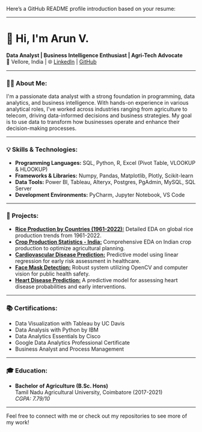 Here’s a GitHub README profile introduction based on your resume:

---

# 👋 Hi, I'm Arun V.  
**Data Analyst | Business Intelligence Enthusiast | Agri-Tech Advocate**  
📍 Vellore, India | 🌐 [LinkedIn](https://linkedin.com/in/varun7582) | [GitHub](https://github.com/arunv8055)

---

### 👨‍💻 About Me:
I'm a passionate data analyst with a strong foundation in programming, data analytics, and business intelligence. With hands-on experience in various analytical roles, I've worked across industries ranging from agriculture to telecom, driving data-informed decisions and business strategies. My goal is to use data to transform how businesses operate and enhance their decision-making processes.

---

### 💡 Skills & Technologies:
- **Programming Languages:** SQL, Python, R, Excel (Pivot Table, VLOOKUP & HLOOKUP)
- **Frameworks & Libraries:** Numpy, Pandas, Matplotlib, Plotly, Scikit-learn
- **Data Tools:** Power BI, Tableau, Alteryx, Postgres, PgAdmin, MySQL, SQL Server
- **Development Environments:** PyCharm, Jupyter Notebook, VS Code

---

### 🚀 Projects:
- **[Rice Production by Countries (1961-2022):](#)** Detailed EDA on global rice production trends from 1961-2022.
- **[Crop Production Statistics - India:](#)** Comprehensive EDA on Indian crop production to optimize agricultural planning.
- **[Cardiovascular Disease Prediction:](#)** Predictive model using linear regression for early risk assessment in healthcare.
- **[Face Mask Detection:](#)** Robust system utilizing OpenCV and computer vision for public health safety.
- **[Heart Disease Prediction:](#)** A predictive model for assessing heart disease probabilities and early interventions.

---

### 📚 Certifications:
- Data Visualization with Tableau by UC Davis
- Data Analysis with Python by IBM
- Data Analytics Essentials by Cisco
- Google Data Analytics Professional Certificate
- Business Analyst and Process Management

---

### 🎓 Education:
- **Bachelor of Agriculture (B.Sc. Hons)**  
  Tamil Nadu Agricultural University, Coimbatore (2017-2021)  
  *CGPA: 7.79/10*

---

Feel free to connect with me or check out my repositories to see more of my work!
<!---
arunv8055/arunv8055 is a ✨ special ✨ repository because its `README.md` (this file) appears on your GitHub profile.
You can click the Preview link to take a look at your changes.
--->
